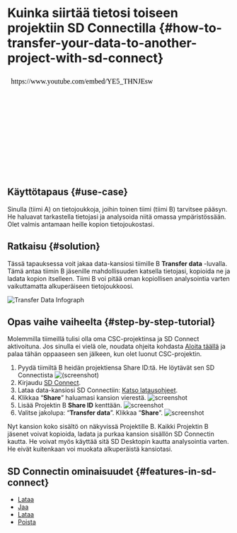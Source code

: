 
# Kuinka siirtää tietosi toiseen projektiin SD Connectilla {#how-to-transfer-your-data-to-another-project-with-sd-connect}

<iframe width="400" height="225" srcdoc="https://www.youtube.com/embed/YE5_THNJEsw" title="Introducing CSC Sensitive Data Services" frameborder="0" allow="accelerometer; autoplay; clipboard-write; encrypted-media; gyroscope; picture-in-picture; web-share" allowfullscreen></iframe>

## Käyttötapaus {#use-case}
Sinulla (tiimi A) on tietojoukkoja, joihin toinen tiimi (tiimi B) tarvitsee pääsyn. He haluavat tarkastella tietojasi ja analysoida niitä omassa ympäristössään. Olet valmis antamaan heille kopion tietojoukostasi.

## Ratkaisu {#solution}
Tässä tapauksessa voit jakaa data-kansiosi tiimille B **Transfer data** -luvalla. Tämä antaa tiimin B jäsenille mahdollisuuden katsella tietojasi, kopioida ne ja ladata kopion itselleen. Tiimi B voi pitää oman kopiollisen analysointia varten vaikuttamatta alkuperäiseen tietojoukkoosi.

![Transfer Data Infograph](https://a3s.fi/docs-files/sensitive-data/SD_Connect/UseCase_TransferData.png)

## Opas vaihe vaiheelta {#step-by-step-tutorial}

Molemmilla tiimeillä tulisi olla oma CSC-projektinsa ja SD Connect aktivoituna. Jos sinulla ei vielä ole, noudata ohjeita kohdasta [Aloita täällä](sd-access.md) ja palaa tähän oppaaseen sen jälkeen, kun olet luonut CSC-projektin.

1. Pyydä tiimiltä B heidän projektiensa Share ID:tä. He löytävät sen SD Connectista 
![(screenshot)](https://a3s.fi/docs-files/sensitive-data/SD_Connect/UseCase_ShareID.png)
2. Kirjaudu [SD Connect](./sd-connect-login.md).
3. Lataa data-kansiosi SD Connectiin: [Katso latausohjeet](./sd-connect-upload.md).
4. Klikkaa “**Share**” haluamasi kansion vierestä.
![screenshot](https://a3s.fi/docs-files/sensitive-data/SD_Connect/UseCase_ShareButton.png)
5. Lisää Projektin B **Share ID** kenttään.
![screenshot](https://a3s.fi/docs-files/sensitive-data/SD_Connect/UseCase_AddShareID.png)
6. Valitse jakolupa: “**Transfer data**”. Klikkaa “**Share**”.
![screenshot](https://a3s.fi/docs-files/sensitive-data/SD_Connect/UseCase_SelectPermission.png)

Nyt kansion koko sisältö on näkyvissä Projektille B. Kaikki Projektin B jäsenet voivat kopioida, ladata ja purkaa kansion sisällön SD Connectin kautta. He voivat myös käyttää sitä SD Desktopin kautta analysointia varten. He eivät kuitenkaan voi muokata alkuperäistä kansiotasi.

## SD Connectin ominaisuudet {#features-in-sd-connect}

* [Lataa](./sd-connect-upload.md)
* [Jaa](./sd-connect-share.md)
* [Lataa](./sd-connect-download.md)
* [Poista](./sd-connect-delete.md)

